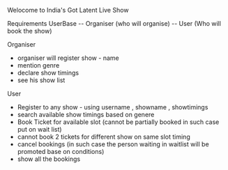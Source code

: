 Welocome to India's Got Latent Live Show


Requirements
UserBase -- Organiser   (who will organise)
         -- User (Who will book the show)

Organiser 
-  organiser will  register show -  name
- mention genre
-  declare show timings 
- see his show list 

User


- Register to any show  - using username , showname , showtimings
- search available show timings based on genere
 - Book Ticket  for available slot (cannot be partially booked  in such case put on wait list) 
 - cannot book 2 tickets for different show on same slot timing
 - cancel bookings (in such case the person waiting in waitlist will be promoted base on conditions)
 - show all the bookings
